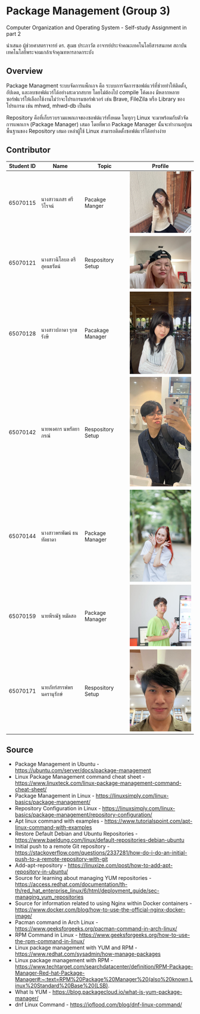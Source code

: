 # Package Management (Group 3)
Computer Organization and Operating System - Self-study Assignment in part 2

นำเสนอ ผู้ช่วยศาสตราจารย์ ดร. สุเมธ ประภาวัต อาจารย์ประจำคณะเทคโนโลยีสารสนเทศ สถาบันเทคโนโลยีพระจอมเกล้าเจ้าคุณทหารลาดกระบัง

## Overview
Package Managment ระบบจัดการแพ็กเกจ คือ ระบบการจัดการซอฟต์แวร์ที่ช่วยทำให้ติดตั้ง, อัปเดต, และลบซอฟต์แวร์ได้อย่างสะดวกสบาย โดยไม่ต้องไป compile โค้ดเอง มีหลากหลายซอร์ฟแวร์ให้เลือกใช้งานไม่ว่าจะโปรแกรมซอร์ฟเวอร์ เช่น Brave, FileZila หรือ Library ของโปรแกรม เช่น mhwd, mhwd-db เป็นต้น

Repository คือที่เก็บรวบรวมแพกเกจของซอฟต์แวร์ทั้งหมด ในทุกๆ Linux จะมาพร้อมกับตัวจัดการแพกเกจ (Package Manager) เสมอ โดยที่พวก Package Manager นั้นจะทำงานอยู่บนพื้นฐานของ Repository เสมอ เหล่าผู้ใช้ Linux สามารถติดตั้งซอฟต์แวร์ได้อย่างง่าย

## Contributor
| Student ID | Name | Topic | Profile |
|--|--|--|--|
| 65070115 | นางสาวนภสร ศรีวิโรจน์ | Pacakge Manger | <img src="assets/image/65070115.jpg" width="250">|
| 65070121 | นางสาวนิโลบล ตรีสุคนธรัตน์ | Respository Setup | <img src="assets/image/65070121.JPG" width="250"> |
| 65070128 | นางสาวปภาดา รุกขรังษี | Pacakage Manager | <img src="assets/image/65070128.JPG" width="250"> |
| 65070142 | นายพงศกร นพรัตยาภรณ์ | Respository Setup | <img src="assets/image/65070142.JPG" width="250"> |
| 65070144 | นางสาวพรพัฒน์ ธนทัตธาดา | Package Manager | <img src="assets/image/65070144.jpg" width="250"> |
| 65070159 | นายพีรณัฐ หมัดสอ | Package Manager | <img src="assets/image/65070159.jpg" width="250"> |
| 65070171 | นายภัทร์สรรพ์พร นครานุรักษ์ | Respository Setup | <img src="assets/image/65070171.JPG" width="250"> |

## Source
* Package Management in Ubuntu - https://ubuntu.com/server/docs/package-management
* Linux Package Management command cheat sheet - https://www.linuxteck.com/linux-package-management-command-cheat-sheet/
* Package Management in Linux - https://linuxsimply.com/linux-basics/package-management/
* Repository Configuration in Linux - https://linuxsimply.com/linux-basics/package-management/repository-configuration/
* Apt linux command with examples - https://www.tutorialspoint.com/apt-linux-command-with-examples
* Restore Default Debian and Ubuntu Repositories - https://www.baeldung.com/linux/default-repositories-debian-ubuntu
* Initial push to a remote Git repository - https://stackoverflow.com/questions/2337281/how-do-i-do-an-initial-push-to-a-remote-repository-with-git
* Add-apt-repository - https://linuxize.com/post/how-to-add-apt-repository-in-ubuntu/
* Source for learning about managing YUM repositories - https://access.redhat.com/documentation/th-th/red_hat_enterprise_linux/6/html/deployment_guide/sec-managing_yum_repositories
* Source for information related to using Nginx within Docker containers - https://www.docker.com/blog/how-to-use-the-official-nginx-docker-image/
* Pacman command in Arch Linux - https://www.geeksforgeeks.org/pacman-command-in-arch-linux/
* RPM Command in Linux - https://www.geeksforgeeks.org/how-to-use-the-rpm-command-in-linux/
* Linux package management with YUM and RPM - https://www.redhat.com/sysadmin/how-manage-packages
* Linux package management with RPM - https://www.techtarget.com/searchdatacenter/definition/RPM-Package-Manager-Red-hat-Package-Manager#:~:text=RPM%20Package%20Manager%20(also%20known,Linux%20Standard%20Base%20(LSB).
* What Is YUM - https://blog.packagecloud.io/what-is-yum-package-manager/
* dnf Linux Command - https://ioflood.com/blog/dnf-linux-command/
